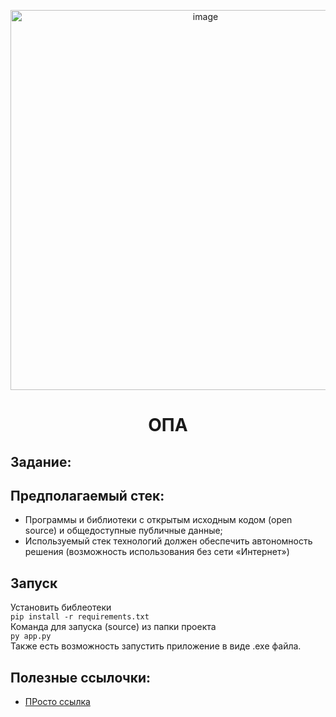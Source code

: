 <p align="center">
<img width="608" alt="image" src="h08da2-9ebca2ac072d.jpg">
</p>

<h1 align="center">ОПА</h1>

## Задание:


## Предполагаемый стек:
- Программы и библиотеки с открытым исходным кодом (open source) и общедоступные публичные данные;
- Используемый стек технологий должен обеспечить автономность решения (возможность использования без сети «Интернет»)

## Запуск
Установить библеотеки  
`pip install -r requirements.txt`  
Команда для запуска (source) из папки проекта  
`py app.py`  
Также есть возможность запустить приложение в виде .exe файла.



## Полезные ссылочки:
- [ПРосто ссылка](https://yandex.ru)